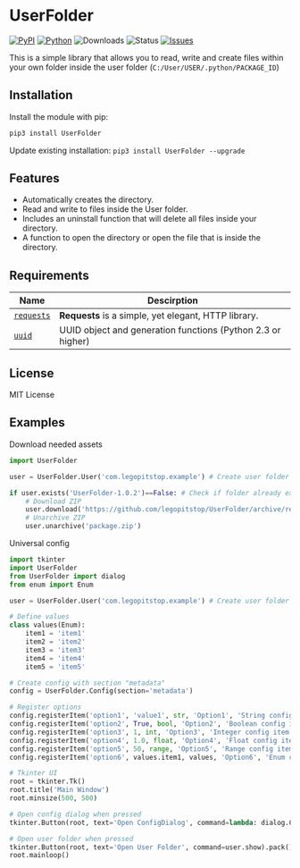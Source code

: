 # UserFolder

[![PyPI](https://img.shields.io/pypi/v/userfolder)](https://pypi.org/project/userfolder/)
[![Python](https://img.shields.io/pypi/pyversions/userfolder)](https://www.python.org/downloads//)
![Downloads](https://img.shields.io/pypi/dm/UserFolder)
![Status](https://img.shields.io/pypi/status/UserFolder)
[![Issues](https://img.shields.io/github/issues/legopitstop/UserFolder)](https://github.com/legopitstop/UserFolder/issues)

This is a simple library that allows you to read, write and create files within your own folder inside the user folder (`C:/User/USER/.python/PACKAGE_ID`)

## Installation
Install the module with pip:
```bat
pip3 install UserFolder
```
Update existing installation: `pip3 install UserFolder --upgrade`

## Features

- Automatically creates the directory.
- Read and write to files inside the User folder.
- Includes an uninstall function that will delete all files inside your directory.
- A function to open the directory or open the file that is inside the directory.

## Requirements

| Name | Descirption |
|--|--|
| [`requests`](https://pypi.org/project/requests/) | **Requests** is a simple, yet elegant, HTTP library. |
| [`uuid`](https://pypi.org/project/uuid/) | UUID object and generation functions (Python 2.3 or higher) |

## License

MIT License


## Examples
Download needed assets

```Python
import UserFolder

user = UserFolder.User('com.legopitstop.example') # Create user folder

if user.exists('UserFolder-1.0.2')==False: # Check if folder already exists
    # Download ZIP
    user.download('https://github.com/legopitstop/UserFolder/archive/refs/tags/v1.0.2.zip', 'package.zip')
    # Unarchive ZIP
    user.unarchive('package.zip')


```

Universal config
```Python
import tkinter
import UserFolder
from UserFolder import dialog
from enum import Enum

user = UserFolder.User('com.legopitstop.example') # Create user folder

# Define values
class values(Enum):
    item1 = 'item1'
    item2 = 'item2'
    item3 = 'item3'
    item4 = 'item4'
    item5 = 'item5'

# Create config with section "metadata"
config = UserFolder.Config(section='metadata')

# Register options
config.registerItem('option1', 'value1', str, 'Option1', 'String config item')
config.registerItem('option2', True, bool, 'Option2', 'Boolean config item')
config.registerItem('option3', 1, int, 'Option3', 'Integer config item', from_=0, to=10)
config.registerItem('option4', 1.0, float, 'Option4', 'Float config item', from_=0.0, to=1.0)
config.registerItem('option5', 50, range, 'Option5', 'Range config item')
config.registerItem('option6', values.item1, values, 'Option6', 'Enum config item')

# Tkinter UI
root = tkinter.Tk()
root.title('Main Window')
root.minsize(500, 500)

# Open config dialog when pressed
tkinter.Button(root, text='Open ConfigDialog', command=lambda: dialog.ConfigDialog(parent=root)).pack()

# Open user folder when pressed
tkinter.Button(root, text='Open User Folder', command=user.show).pack()
root.mainloop()
```